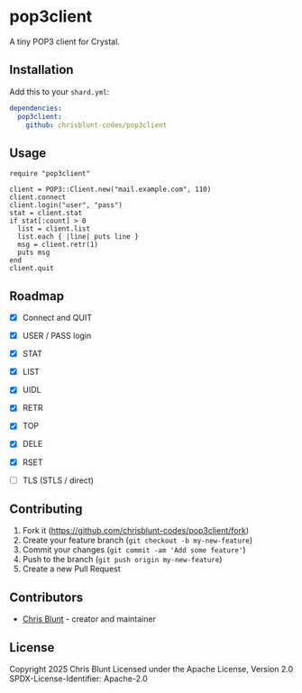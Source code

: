# pop3client

A tiny POP3 client for Crystal.

## Installation

Add this to your `shard.yml`:

```yaml
dependencies:
  pop3client:
    github: chrisblunt-codes/pop3client
```

## Usage

```crystal
require "pop3client"

client = POP3::Client.new("mail.example.com", 110)
client.connect
client.login("user", "pass")
stat = client.stat
if stat[:count] > 0
  list = client.list
  list.each { |line| puts line }
  msg = client.retr(1)
  puts msg
end
client.quit
```

## Roadmap

- [x] Connect and QUIT
- [x] USER / PASS login
- [x] STAT
- [x] LIST
- [x] UIDL
- [x] RETR
- [x] TOP
- [x] DELE
- [x] RSET
- [ ] TLS (STLS / direct)


## Contributing

1. Fork it (<https://github.com/chrisblunt-codes/pop3client/fork>)
2. Create your feature branch (`git checkout -b my-new-feature`)
3. Commit your changes (`git commit -am 'Add some feature'`)
4. Push to the branch (`git push origin my-new-feature`)
5. Create a new Pull Request

## Contributors

- [Chris Blunt](https://github.com/chrisblunt-codes) - creator and maintainer


## License

Copyright 2025 Chris Blunt
Licensed under the Apache License, Version 2.0
SPDX-License-Identifier: Apache-2.0

